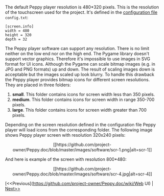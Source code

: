 The default Peppy player resolution is 480*320 pixels. This is the resolution of the touchscreen used for the project. It's defined in the [configuration file](https://github.com/project-owner/Peppy.doc/wiki/Peppy#configuration-file) ```config.txt```:
```
[screen.info]
width = 480
height = 320
depth = 32
```
The Peppy player software can support any resolution. There is no limit neither on the low end nor on the high end. The Pygame library doesn't support vector graphics. Therefore it's impossible to use images in SVG format for UI icons. Although the Pygame can scale bitmap images (e.g. in JPG and PNG formats) up and down. The result of scaling images down is acceptable but the images scaled up look blurry. To handle this drawback the Peppy player provides bitmap icons for different screen resolutions. They are placed in three folders:

1. **small**. This folder contains icons for screen width less than 350 pixels.
2. **medium**. This folder contains icons for screen width in range 350-700 pixels.
2. **large**. This folder contains icons for screen width greater than 700 pixels.

Depending on the screen resolution defined in the configuration file Peppy player will load icons from the corresponding folder. The following image shows Peppy player screen with resolution 320x240 pixels:
 
<p align="center">
[[https://github.com/project-owner/Peppy.doc/blob/master/images/software/scr-1.png|alt=scr-1]]
</p>

And here is example of the screen with resolution 800*480:

<p align="center">
[[https://github.com/project-owner/Peppy.doc/blob/master/images/software/scr-4.jpg|alt=scr-4]]
</p>

[<<Previous](https://github.com/project-owner/Peppy.doc/wiki/Web UI) | [Next>>](https://github.com/project-owner/Peppy.doc/wiki/Woodware)